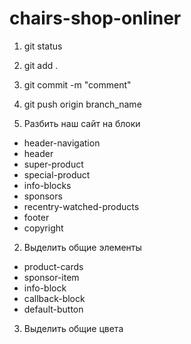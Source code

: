 # chairs-shop-onliner

1. git status
2. git add .
3. git commit -m "comment"
4. git push origin branch_name

5. Разбить наш сайт на блоки

-   header-navigation
-   header
-   super-product
-   special-product
-   info-blocks
-   sponsors
-   recentry-watched-products
-   footer
-   copyright

2. Выделить общие элементы

-   product-cards
-   sponsor-item
-   info-block
-   callback-block
-   default-button

3. Выделить общие цвета
